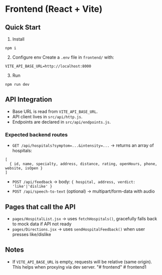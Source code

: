 # Frontend (React + Vite)

## Quick Start

1. Install
```
npm i
```
2. Configure env
Create a `.env` file in `frontend/` with:
```
VITE_API_BASE_URL=http://localhost:8000
```
3. Run
```
npm run dev
```

## API Integration

- Base URL is read from `VITE_API_BASE_URL`.
- API client lives in `src/api/http.js`.
- Endpoints are declared in `src/api/endpoints.js`.

### Expected backend routes
- `GET /api/hospitals?symptom=...&intensity=...` → returns an array of hospitals:
```
[
  { id, name, specialty, address, distance, rating, openHours, phone, website, isOpen }
]
```
- `POST /api/feedback` → body: `{ hospital, address, verdict: 'like'|'dislike' }`
- `POST /api/speech-to-text` (optional) → multipart/form-data with audio

## Pages that call the API
- `pages/HospitalList.jsx` → uses `fetchHospitals()`, gracefully falls back to mock data if API not ready
- `pages/Directions.jsx` → uses `sendHospitalFeedback()` when user presses like/dislike

## Notes
- If `VITE_API_BASE_URL` is empty, requests will be relative (same origin). This helps when proxying via dev server.
"# frontend" 
#   f r o n t e n d 1  
 